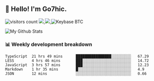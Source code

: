 ## 👋 Hello! I'm Go7hic.

 ![visitors count](https://visitors-by-url-pls-dont-use-this-in-your-repo.vercel.app/Go7hic-github-readme)
 <a href="https://twitter.com/Go7hic">
    <img src="https://img.shields.io/badge/-@Go7hic-1ca0f1?style=flat-square&labelColor=1ca0f1&logo=twitter&logoColor=white&link=https://twitter.com/Go7hic">
   <a/>
   <a href="mailto:gtfx0209@gmail.com">
    <img src="https://img.shields.io/badge/-gtfx0209@gmail.com-c14438?style=flat-square&logo=Gmail&logoColor=white&link=mailto:gtfx0209@gmail.com">
   <a/>
    ![Keybase BTC](https://img.shields.io/keybase/btc/Go7hic)
 <!--
🔭 I’m currently working
🌱 I’m currently learning
💬 Ask me about 
📫 How to reach me: 
⚡ Fun fact: 
-->

![My Github Stats](https://github-readme-stats.vercel.app/api?username=Go7hic&show_icons=true)



### 📊 Weekly development breakdown
<!--START_SECTION:waka-->
```text
TypeScript  21 hrs 49 mins      ████████████████░░░░░░░░░   67.29 
LESS        4 hrs 46 mins       ███░░░░░░░░░░░░░░░░░░░░░░   14.72 
JavaScript  3 hrs 57 mins       ███░░░░░░░░░░░░░░░░░░░░░░   12.23 
Markdown    1 hr 35 mins        █░░░░░░░░░░░░░░░░░░░░░░░░   4.9 
JSON        12 mins             ░░░░░░░░░░░░░░░░░░░░░░░░░   0.66
```
<!--END_SECTION:waka-->

